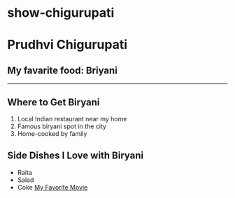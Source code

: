 # show-chigurupati
# Prudhvi Chigurupati
## My favarite food: Briyani
---
## Where to Get Biryani
1. Local Indian restaurant near my home  
2. Famous biryani spot in the city  
3. Home-cooked by family 
## Side Dishes I Love with Biryani
- Raita
- Salad 
- Coke
[ My Favorite Movie ](MyMovie.md)